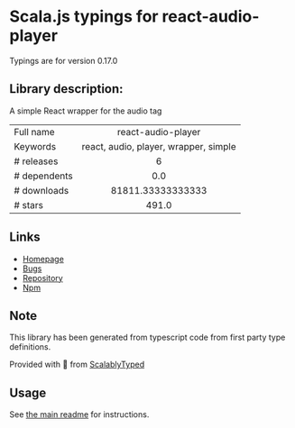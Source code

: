 
# Scala.js typings for react-audio-player

Typings are for version 0.17.0

## Library description:
A simple React wrapper for the audio tag

|                    |                 |
| ------------------ | :-------------: |
| Full name          | react-audio-player |
| Keywords           | react, audio, player, wrapper, simple |
| # releases         | 6 |
| # dependents       | 0.0 |
| # downloads        | 81811.33333333333 |
| # stars            | 491.0 |

## Links
- [Homepage](https://github.com/justinmc/react-audio-player#readme)
- [Bugs](https://github.com/justinmc/react-audio-player/issues)
- [Repository](https://github.com/justinmc/react-audio-player)
- [Npm](https://www.npmjs.com/package/react-audio-player)
    


## Note
This library has been generated from typescript code from first party type definitions.

Provided with :purple_heart: from [ScalablyTyped](https://github.com/oyvindberg/ScalablyTyped)

## Usage
See [the main readme](../../readme.md) for instructions.


